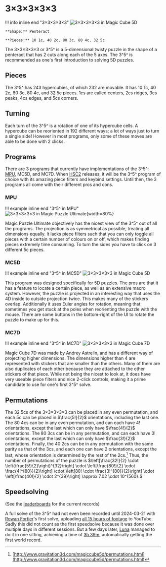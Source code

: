 # 3×3×3×3×3

!!! info inline end "3×3×3×3×3"
    ![3×3×3×3×3 in Magic Cube 5D](https://assets.hypercubing.xyz/img/virt/MPU_33333.png)

    **Shape:** Penteract

    **Pieces:** 10 1c, 40 2c, 80 3c, 80 4c, 32 5c

The 3×3×3×3×3 or 3^5^ is a 5-dimensional twisty puzzle in the shape of a penteract that has 2 cuts along each of the 5 axes. The 3^5^ is recommended as one's first introduction to solving 5D puzzles.

## Pieces

The 3^5^ has 243 hypercubies, of which 232 are movable. It has 10 1c, 40 2c, 80 3c, 80 4c, and 32 5c pieces. 1cs are called centers, 2cs ridges, 3cs peaks, 4cs edges, and 5cs corners.

## Turning

Each turn of the 3^5^ is a rotation of one of its hypercube cells. A hypercube can be reoriented in 192 different ways; a lot of ways just to turn a single side! However in most programs, only some of these moves are able to be done with 2 clicks.

## Programs

There are 3 programs that currently have implementations of the 3^5^: [MPU](/software/magicpuzzleultimate.md), MC5D, and MC7D. When [HSC2](/software/hyperspeedcube.md#future-updates) releases, it will be the 3^5^ program of choice with its amazing piece filters and keybind settings. Until then, the 3 programs all come with their different pros and cons.

### MPU

!!! example inline end "3^5^ in MPU"
    ![3×3×3×3×3 in Magic Puzzle Ultimate](https://assets.hypercubing.xyz/img/virt/MPU_33333.png){width=80%}

Magic Puzzle Ultimate objectively has the nicest view of the 3^5^ out of all the programs. The projection is as symmetrical as possible, treating all dimensions equally. It lacks piece filters such that you can only toggle all pieces with a certain number of colours on or off, which makes finding pieces extremely time consuming. To turn the sides you have to click on 3 different 5c pieces.



### MC5D

!!! example inline end "3^5^ in MC5D"
    ![3×3×3×3×3 in Magic Cube 5D](http://www.gravitation3d.com/magiccube5d/main.png)

This program was designed specifically for 5D puzzles. The pros are that it has a feature to locate a certain piece, as well as an extensive macro system. However, the puzzle is projected in an interesting way that uses the 4D inside to outside projection twice. This makes many of the stickers overlap. Additionally it uses Euler angles for rotation, meaning that sometimes you get stuck at the poles when reorienting the puzzle with the mouse. There are some buttons in the bottom-right of the UI to rotate the puzzle to make up for this.

### MC7D

!!! example inline end "3^5^ in MC7D"
    ![3×3×3×3×3 in Magic Cube 7D](https://assets.hypercubing.xyz/img/virt/MC7D_33333.png)

Magic Cube 7D was made by Andrey Astrelin, and has a different way of projecting higher dimensions. The dimensions higher than 4 are represented with stickers that are smaller than the others. Many of them are also duplicates of each other because they are attached to the other stickers of that piece. While not being the nicest to look at, it does have very useable piece filters and nice 2-click controls, making it a prime candidate to use for one's first 3^5^ solve.


## Permutations

The 32 5cs of the 3×3×3×3×3 can be placed in any even permutation, and each 5c can be placed in $\frac{5!}{2}$ orientations, including the last one. The 80 4cs can be in any even permutation, and can each have $4!$ orientations, except the last which can only have $\frac{4!}{2}$ orientations. The 80 3cs can be in any permutation, and can each have $3!$ orientations, except the last which can only have $\frac{3!}{2}$ orientations. Finally, the 40 2cs can be in any permutation with the same parity as that of the 3cs, and each one can have 2 orientations, except the last, whose orientation is determined by the rest of the 2cs.[^1] Thus, the number of permutations of the puzzle is
$\left[\frac{32!}{2} \cdot \left(\frac{5!}{2}\right)^{32}\right] \cdot \left[\frac{80!}{2} \cdot \frac{4!^{80}}{2}\right] \cdot \left[80! \cdot \frac{3!^{80}}{2}\right] \cdot \left[\frac{40!}{2} \cdot 2^{39}\right] \approx 7.02 \cdot 10^{560}.$

[^1]: [http://www.gravitation3d.com/magiccube5d/permutations.html](http://www.gravitation3d.com/magiccube5d/permutations.html)

## Speedsolving

(See the [leaderboards](/leaderboards/index.md) for the current records)

A full solve of the 3^5^ had not even been recorded until 2024-03-21 with [Rowan Fortier](/leaderboards/solvers/rowan.md)'s first solve, uploading [all 15 hours of footage](https://www.youtube.com/playlist?list=PLmJYtK4sl9act8d6XO7d3xjT645sUwcFU) to YouTube. Sadly this did not count as the first speedsolve because it was done over multiple days in different sessions. But a few days later, [Luna](/leaderboards/solvers/luna.md) managed to do it in one sitting, achieving a time of [3h 39m](https://www.youtube.com/watch?v=Byl0Wz6gdf4), automatically getting the first world record.
